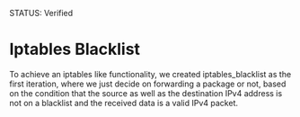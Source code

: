 STATUS: Verified

# Iptables Blacklist
To achieve an iptables like functionality, we created iptables_blacklist as the first iteration, where we just decide on forwarding a package or not, based on the condition that the source as well as the destination IPv4 address is not on a blacklist and the received data is a valid IPv4 packet.